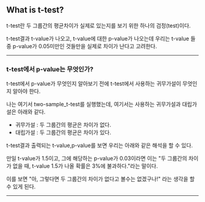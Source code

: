 ## What is t-test?

t-test란 두 그룹간의 평균차이가 실제로 있는지를 보기 위한 하나의 검정(test)이다.

t-test결과 t-value가 나오고, t-value에 대한 p-value가 나오는데 우리는 t-value 들 중 p-value가 0.05미만인 것들만을 실제로 차이가 난다고 고려한다.

---

### t-test에서 p-value는 무엇인가?

t-test에서 p-value가 무엇인지 알아보기 전에 t-test에서 사용하는 귀무가설이 무엇인지 알아야 한다.

나는 여기서 two-sample_t-test를 실행했는데, 여기서는 사용하는 귀무가설과 대립가설은 아래와 같다.

* 귀무가설 : 두 그룹간의 평균은 차이가 없다.
* 대립가설 :  두 그룹간의 평균은 차이가 있다.

t-test결과 출력되는 t-value,p-value를 보면 우리는 아래와 같은 해석을 할 수 있다.

만일 t-value가 1.5이고, 그에 해당하는 p-value가 0.03이라면 이는 "두 그룹간의 차이가 없을 때, t-value 1.5가 나올 확률은 3%에 불과하다."라는 말이다.

이를 보면 "아, 그렇다면 두 그룹간의 차이가 없다고 볼수는 없겠구나!" 라는 생각을 할 수 있게 된다.

---

